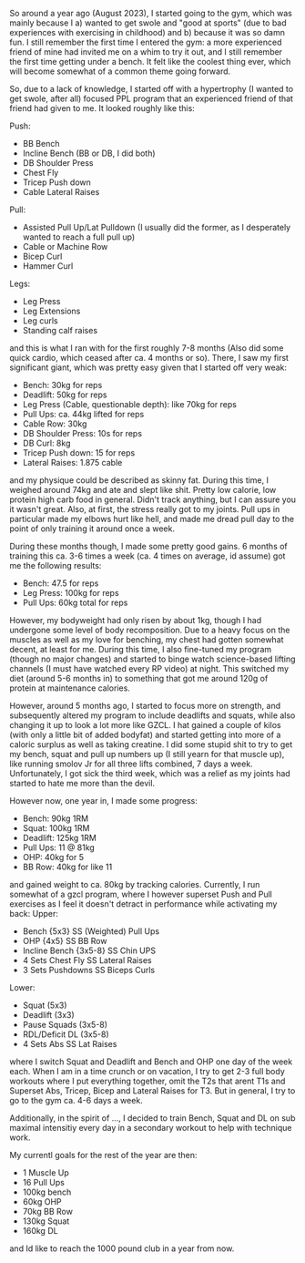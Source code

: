 So around a year ago (August 2023), I started going to the gym, which was mainly because I a) wanted to get swole and "good at sports" (due to bad experiences with exercising in childhood) and b) because it was so damn fun. I still remember the first time I entered the gym: a more experienced friend of mine had invited me on a whim to try it out, and I still remember the first time getting under a bench. It felt like the coolest thing ever, which will become somewhat of a common theme going forward.

So, due to a lack of knowledge, I started off with a hypertrophy (I wanted to get swole, after all) focused PPL program that an experienced friend of that friend had given to me. It looked roughly like this:

Push:
- BB Bench
- Incline Bench (BB or DB, I did both)
- DB Shoulder Press
- Chest Fly
- Tricep Push down
- Cable Lateral Raises

Pull:
- Assisted Pull Up/Lat Pulldown (I usually did the former, as I desperately wanted to reach a full pull up)
- Cable or Machine Row
- Bicep Curl
- Hammer Curl

Legs:
- Leg Press
- Leg Extensions
- Leg curls 
- Standing calf raises

and this is what I ran with for the first roughly 7-8 months (Also did some quick cardio, which ceased after ca. 4 months or so). There, I saw my first significant giant, which was pretty easy given that I started off very weak:
- Bench: 30kg for reps
- Deadlift: 50kg for reps
- Leg Press (Cable, questionable depth): like 70kg for reps
- Pull Ups: ca. 44kg lifted for reps
- Cable Row: 30kg
- DB Shoulder Press: 10s for reps
- DB Curl: 8kg
- Tricep Push down: 15 for reps
- Lateral Raises: 1.875 cable

and my physique could be described as skinny fat.
During this time, I weighed around 74kg and ate and slept like shit. Pretty low calorie, low protein high carb food in general. Didn't track anything, but I can assure you it wasn't great. Also, at first, the stress really got to my joints. Pull ups in particular made my elbows hurt like hell, and made me dread pull day to the point of only training it around once a week.

During these months though, I made some pretty good gains. 6 months of training this ca. 3-6 times a week (ca. 4 times on average, id assume) got me the following results:
- Bench: 47.5 for reps
- Leg Press: 100kg for reps
- Pull Ups: 60kg total for reps

However, my bodyweight had only risen by about 1kg, though I had undergone some level of body recomposition. Due to a heavy focus on the muscles as well as my love for benching, my chest had gotten somewhat decent, at least for me. 
During this time, I also fine-tuned my program (though no major changes) and started to binge watch science-based lifting channels (I must have watched every RP video) at night. This switched my diet (around 5-6 months in) to something that got me around 120g of protein at maintenance calories.

However, around 5 months ago, I started to focus more on strength, and subsequently altered my program to include deadlifts and squats, while also changing it up to look a lot more like GZCL. I hat gained a couple of kilos (with only a little bit of added bodyfat) and started getting into more of a caloric surplus as well as taking creatine. I did some stupid shit to try to get my bench, squat and pull up numbers up (I still yearn for that muscle up), like running smolov Jr for all three lifts combined, 7 days a week. Unfortunately, I got sick the third week, which was a relief as my joints had started to hate me more than the devil. 

However now, one year in, I made some progress:
- Bench: 90kg 1RM
- Squat: 100kg 1RM
- Deadlift: 125kg 1RM
- Pull Ups: 11 @ 81kg
- OHP: 40kg for 5
- BB Row: 40kg for like 11

and gained weight to ca. 80kg by tracking calories. Currently, I run somewhat of a gzcl program, where I however superset Push and Pull exercises as I feel it doesn't detract in performance while activating my back:
Upper:
- Bench {5x3} SS (Weighted) Pull Ups 
- OHP {4x5} SS BB Row
- Incline Bench {3x5-8} SS Chin UPS
- 4 Sets Chest Fly SS Lateral Raises
- 3 Sets Pushdowns SS Biceps Curls

Lower:
- Squat (5x3)
- Deadlift (3x3)
- Pause Squads (3x5-8)
- RDL/Deficit DL (3x5-8)
- 4 Sets Abs SS Lat Raises 

where I switch Squat and Deadlift and Bench and OHP one day of the week each. When I am in a time crunch or on vacation, I try to get 2-3 full body workouts where I put everything together, omit the T2s that arent T1s and Superset Abs, Tricep, Bicep and Lateral Raises for T3. But in general, I try to go to the gym ca. 4-6 days a week.

Additionally, in the spirit of ..., I decided to train Bench, Squat and DL on sub maximal intensitiy every day in a secondary workout to help with technique work.

My currentl goals for the rest of the year are then:
- 1 Muscle Up
- 16 Pull Ups
- 100kg bench
- 60kg OHP
- 70kg BB Row
- 130kg Squat
- 160kg DL

and Id like to reach the 1000 pound club in a year from now.